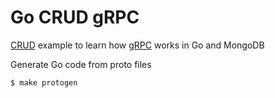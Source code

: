 # Go CRUD gRPC
[CRUD](https://en.wikipedia.org/wiki/Create,_read,_update_and_delete) example to learn how [gRPC](https://grpc.io/) works in Go and MongoDB


Generate Go code from proto files
```sh
$ make protogen
```
